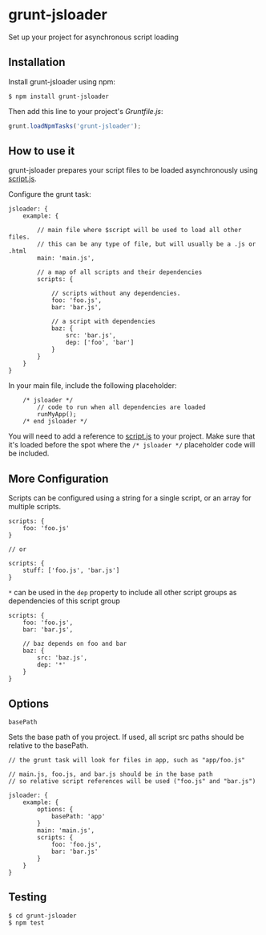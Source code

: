 grunt-jsloader
==============

Set up your project for asynchronous script loading

Installation
------------

Install grunt-jsloader using npm:

```
$ npm install grunt-jsloader
```

Then add this line to your project's *Gruntfile.js*:

```javascript
grunt.loadNpmTasks('grunt-jsloader');
```

How to use it
-------------

grunt-jsloader prepares your script files to be loaded asynchronously using [script.js](https://github.com/ded/script.js/).

Configure the grunt task:

```
jsloader: {
    example: {

        // main file where $script will be used to load all other files.
        // this can be any type of file, but will usually be a .js or .html
        main: 'main.js',

        // a map of all scripts and their dependencies
        scripts: {

            // scripts without any dependencies.
            foo: 'foo.js',
            bar: 'bar.js',

            // a script with dependencies
            baz: {
                src: 'bar.js',
                dep: ['foo', 'bar']
            }
        }
    }
}
```

In your main file, include the following placeholder:
```
    /* jsloader */
        // code to run when all dependencies are loaded
        runMyApp();
    /* end jsloader */
```

You will need to add a reference to [script.js](https://github.com/ded/script.js/) to your project. Make sure that it's loaded before the spot where the `/* jsloader */` placeholder code will be included.

More Configuration
------------------

Scripts can be configured using a string for a single script, or an array for multiple scripts.

```
scripts: {
    foo: 'foo.js'
}

// or

scripts: {
    stuff: ['foo.js', 'bar.js']
}
```

`*` can be used in the `dep` property to include all other script groups as dependencies of this script group

```
scripts: {
    foo: 'foo.js',
    bar: 'bar.js',

    // baz depends on foo and bar
    baz: {
        src: 'baz.js',
        dep: '*'
    }
}
```

Options
-------

`basePath`

Sets the base path of you project. If used, all script src paths should be relative to the basePath.

```
// the grunt task will look for files in app, such as "app/foo.js"

// main.js, foo.js, and bar.js should be in the base path
// so relative script references will be used ("foo.js" and "bar.js")

jsloader: {
    example: {
        options: {
            basePath: 'app'
        }
        main: 'main.js',
        scripts: {
            foo: 'foo.js',
            bar: 'bar.js'
        }
    }
}
```

Testing
-------

```
$ cd grunt-jsloader
$ npm test
```